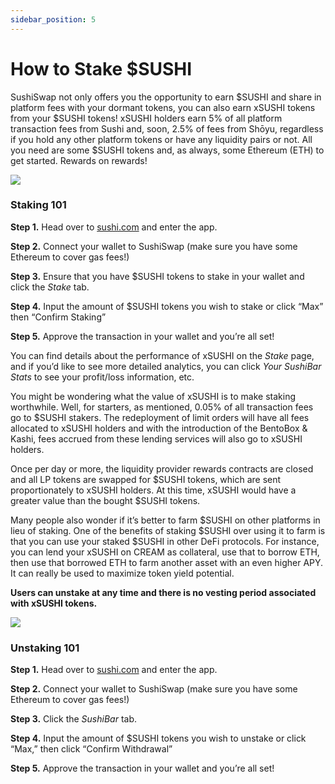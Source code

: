 ```yaml
---
sidebar_position: 5
---
```


# How to Stake $SUSHI

SushiSwap not only offers you the opportunity to earn $SUSHI and share in platform fees with your dormant tokens, you can also earn xSUSHI tokens from your $SUSHI tokens! xSUSHI holders earn 5% of all platform transaction fees from Sushi and, soon, 2.5% of fees from Shōyu, regardless if you hold any other platform tokens or have any liquidity pairs or not. All you need are some $SUSHI tokens and, as always, some Ethereum (ETH) to get started. Rewards on rewards!

![](/img/tutimg/htss/htss1.png)

### Staking 101

**Step 1.** Head over to [sushi.com](https://www.sushi.com/) and enter the app.

**Step 2.** Connect your wallet to SushiSwap (make sure you have some Ethereum to cover gas fees!)

**Step 3.** Ensure that you have $SUSHI tokens to stake in your wallet and click the _Stake_ tab.

**Step 4.** Input the amount of $SUSHI tokens you wish to stake or click “Max” then “Confirm Staking”

**Step 5.** Approve the transaction in your wallet and you’re all set!

You can find details about the performance of xSUSHI on the _Stake_ page, and if you’d like to see more detailed analytics, you can click _Your SushiBar Stats_ to see your profit/loss information, etc.

You might be wondering what the value of xSUSHI is to make staking worthwhile. Well, for starters, as mentioned, 0.05% of all transaction fees go to $SUSHI stakers. The redeployment of limit orders will have all fees allocated to xSUSHI holders and with the introduction of the BentoBox & Kashi, fees accrued from these lending services will also go to xSUSHI holders.

Once per day or more, the liquidity provider rewards contracts are closed and all LP tokens are swapped for $SUSHI tokens, which are sent proportionately to xSUSHI holders. At this time, xSUSHI would have a greater value than the bought $SUSHI tokens.

Many people also wonder if it’s better to farm $SUSHI on other platforms in lieu of staking. One of the benefits of staking $SUSHI over using it to farm is that you can use your staked $SUSHI in other DeFi protocols. For instance, you can lend your xSUSHI on CREAM as collateral, use that to borrow ETH, then use that borrowed ETH to farm another asset with an even higher APY. It can really be used to maximize token yield potential.

**Users can unstake at any time and there is no vesting period associated with xSUSHI tokens.**

![](/img/tutimg/htss/htss2.png)

### Unstaking 101

**Step 1.** Head over to [sushi.com](https://www.sushi.com/) and enter the app.

**Step 2.** Connect your wallet to SushiSwap (make sure you have some Ethereum to cover gas fees!)

**Step 3.** Click the _SushiBar_ tab.

**Step 4.** Input the amount of $SUSHI tokens you wish to unstake or click “Max,” then click “Confirm Withdrawal”

**Step 5.** Approve the transaction in your wallet and you’re all set!
